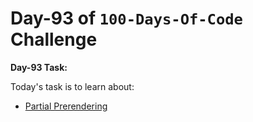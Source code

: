 # Day-93 of `100-Days-Of-Code` Challenge

**Day-93 Task:**

Today's task is to learn about:

- [Partial Prerendering](https://nextjs.org/learn/dashboard-app/partial-prerendering)
